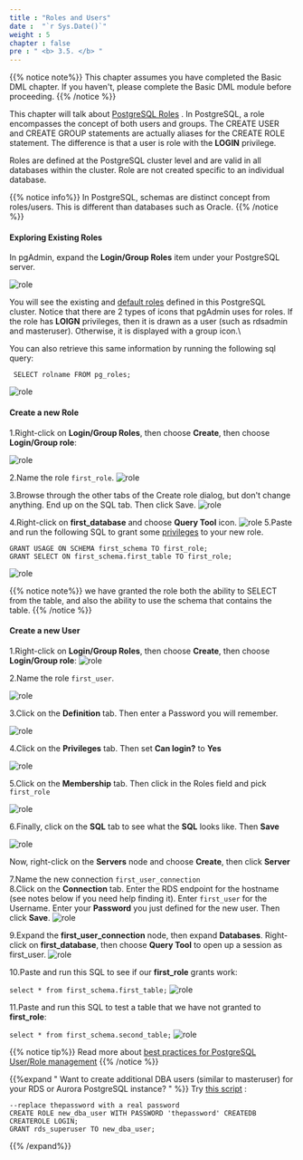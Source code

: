 ```yaml
---
title : "Roles and Users"
date :  "`r Sys.Date()`" 
weight : 5 
chapter : false
pre : " <b> 3.5. </b> "
---
```

 {{% notice note%}}
 This chapter assumes you have completed the Basic DML chapter. If you haven't, please complete the Basic DML module before proceeding.
 {{% /notice %}}

 This chapter will talk about [PostgreSQL Roles](https://www.postgresql.org/docs/11/user-manag.html) . In PostgreSQL, a role encompasses the concept of both users and groups. The CREATE USER and CREATE GROUP statements are actually aliases for the CREATE ROLE statement. The difference is that a user is role with the **LOGIN** privilege.

 Roles are defined at the PostgreSQL cluster level and are valid in all databases within the cluster. Role are not created specific to an individual database.
 
 
 {{% notice info%}}
 In PostgreSQL, schemas are distinct concept from roles/users. This is different than databases such as Oracle.
 {{% /notice %}}
 #### Exploring Existing Roles

 In pgAdmin, expand the **Login/Group Roles** item under your PostgreSQL server.

  ![role](/images/2/2-5/26.png)

  You will see the existing and [default roles](https://www.postgresql.org/docs/11/default-roles.html)  defined in this PostgreSQL cluster. Notice that there are 2 types of icons that pgAdmin uses for roles. If the role has **LOIGN** privileges, then it is drawn as a user (such as rdsadmin and masteruser). Otherwise, it is displayed with a group icon.\


 You can also retrieve this same information by running the following sql query:

 ``` SELECT rolname FROM pg_roles;```

 ![role](/images/2/2-5/27.png)

#### Create a new Role

 1.Right-click on **Login/Group Roles**, then choose **Create**, then choose **Login/Group role**:

  ![role](/images/2/2-5/28.png)

 2.Name the role ``first_role``.
  ![role](/images/2/2-5/28.png)

 3.Browse through the other tabs of the Create role dialog, but don't change anything. End up on the SQL tab. Then click Save.
 ![role](/images/2/2-5/30.png)

 4.Right-click on **first_database** and choose **Query Tool** icon.
 ![role](/images/2/2-5/31.png)
 5.Paste and run the following SQL to grant some [privileges](https://www.postgresql.org/docs/11/ddl-priv.html)  to your new role.

 ```
 GRANT USAGE ON SCHEMA first_schema TO first_role;
 GRANT SELECT ON first_schema.first_table TO first_role;
 ```
 ![role](/images/2/2-5/32.png)

 
 {{% notice note%}}
 we have granted the role both the ability to SELECT from the table, and also the ability to use the schema that contains the table.
 {{% /notice %}}

#### Create a new User

 1.Right-click on **Login/Group Roles**, then choose **Create**, then choose **Login/Group role**:
 ![role](/images/2/2-5/33.png)

 2.Name the role ``first_user``.

 ![role](/images/2/2-5/34.png)

   3.Click on the **Definition** tab. Then enter a Password you will remember.

 ![role](/images/2/2-5/35.png)

 4.Click on the **Privileges** tab. Then set **Can login?** to **Yes**

 ![role](/images/2/2-5/36.png)

 5.Click on the **Membership** tab. Then click in the Roles field and pick ``first_role``

 ![role](/images/2/2-5/37.png)

 6.Finally, click on the **SQL** tab to see what the **SQL** looks like. Then **Save**

 ![role](/images/2/2-5/38.png)

 Now, right-click on the **Servers** node and choose **Create**, then click **Server**


 7.Name the new connection ``first_user_connection``\
 8.Click on the **Connection** tab. Enter the RDS endpoint for the hostname (see notes below if you need help finding it). Enter ``first_user`` for the Username. Enter your **Password** you just defined for the new user. Then click **Save**.
  ![role](/images/2/2-5/39.png)

 9.Expand the **first_user_connection** node, then expand **Databases**. Right-click on **first_database**, then choose **Query Tool** to open up a session as first_user.
   ![role](/images/2/2-5/40.png)

 10.Paste and run this SQL to see if our **first_role** grants work:

 ```select * from first_schema.first_table;```
 ![role](/images/2/2-5/41.png)

 11.Paste and run this SQL to test a table that we have not granted to **first_role**:

 ```select * from first_schema.second_table;```
  ![role](/images/2/2-5/42.png)
 
 {{% notice tip%}}
 Read more about [best practices for PostgreSQL User/Role management](https://aws.amazon.com/blogs/database/managing-postgresql-users-and-roles/)
 {{% /notice %}}



  {{%expand " Want to create additional DBA users (similar to masteruser) for your RDS or Aurora PostgreSQL instance? " %}}
 Try [this script](https://aws.amazon.com/premiumsupport/knowledge-center/rds-aurora-postgresql-clone-master-user/) :
 ```
 --replace thepassword with a real password
 CREATE ROLE new_dba_user WITH PASSWORD 'thepassword' CREATEDB CREATEROLE LOGIN;
 GRANT rds_superuser TO new_dba_user;

 ```
 {{% /expand%}}